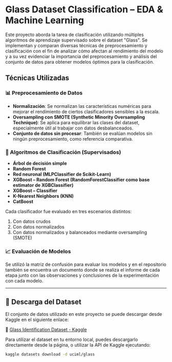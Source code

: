 # Glass Dataset Classification – EDA & Machine Learning

Este proyecto aborda la tarea de clasificación utilizando múltiples algoritmos de aprendizaje supervisado sobre el dataset "Glass". Se implementan y comparan diversas técnicas de preprocesamiento y clasificación con el fin de analizar cómo afectan al rendimiento del modelo y a su vez evidenciar la importancia del preprocesamiento y análisis del conjunto de datos para obtener modelos óptimos para la clasificación.

##  Técnicas Utilizadas

### 📊 Preprocesamiento de Datos

- **Normalización**: Se normalizan las características numéricas para mejorar el rendimiento de ciertos clasificadores sensibles a la escala.
- **Oversampling con SMOTE (Synthetic Minority Oversampling Technique)**: Se aplica para equilibrar las clases del dataset, especialmente útil al trabajar con datos desbalanceados.
- **Conjunto de datos sin procesar**: También se evalúan modelos sin ningún preprocesamiento, como referencia comparativa.

### 🤖 Algoritmos de Clasificación (Supervisados)

- **Árbol de decisión simple**
- **Random Forest**
- **Red neuronal (MLPClassifier de Scikit-Learn)**
- **XGBoost – Random Forest (RandomForestClassifier como base estimator de XGBClassifier)**
- **XGBoost – Classifier**
- **K-Nearest Neighbors (KNN)**
- **CatBoost**

Cada clasificador fue evaluado en tres escenarios distintos:
1. Con datos crudos
2. Con datos normalizados
3. Con datos normalizados y balanceados mediante oversampling (SMOTE)

### 📈 Evaluación de Modelos

Se utilizó la matriz de confusión para evaluar los modelos y en el repositorio también se encuentra un documento donde se realiza el informe de cada etapa junto con las observaciones y conclusiones de la experimentación con cada modelo.

---

## 📂 Descarga del Dataset

El conjunto de datos utilizado en este proyecto se puede descargar desde Kaggle en el siguiente enlace:

🔗 [Glass Identification Dataset - Kaggle](https://www.kaggle.com/datasets/uciml/glass/data)

Para utilizar el dataset en tu entorno local, puedes descargarlo directamente desde la página, o utilizar la API de Kaggle ejecutando:

```bash
kaggle datasets download -d uciml/glass

